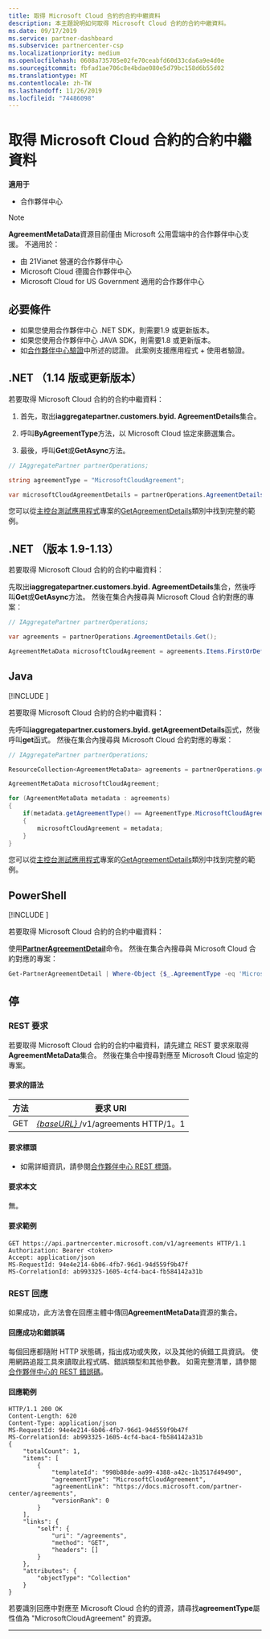 ```yaml
---
title: 取得 Microsoft Cloud 合約的合約中繼資料
description: 本主題說明如何取得 Microsoft Cloud 合約的合約中繼資料。
ms.date: 09/17/2019
ms.service: partner-dashboard
ms.subservice: partnercenter-csp
ms.localizationpriority: medium
ms.openlocfilehash: 0608a735705e02fe70ceabfd60d33cda6a9e4d0e
ms.sourcegitcommit: fbfad1ae706c8e4bdae080e5d79bc158d6b55d02
ms.translationtype: MT
ms.contentlocale: zh-TW
ms.lasthandoff: 11/26/2019
ms.locfileid: "74486098"
---
```

# <a name="get-agreement-metadata-for-microsoft-cloud-agreement"></a>取得 Microsoft Cloud 合約的合約中繼資料

**適用于**

- 合作夥伴中心

> [!NOTE]  
> **AgreementMetaData**資源目前僅由 Microsoft 公用雲端中的合作夥伴中心支援。 不適用於：
> - 由 21Vianet 營運的合作夥伴中心
> - Microsoft Cloud 德國合作夥伴中心
> - Microsoft Cloud for US Government 適用的合作夥伴中心

## <a name="prerequisites"></a>必要條件

- 如果您使用合作夥伴中心 .NET SDK，則需要1.9 或更新版本。
- 如果您使用合作夥伴中心 JAVA SDK，則需要1.8 或更新版本。
- 如[合作夥伴中心驗證](./partner-center-authentication.md)中所述的認證。 此案例支援應用程式 + 使用者驗證。

## <a name="net-version-114-or-newer"></a>.NET （1.14 版或更新版本）

若要取得 Microsoft Cloud 合約的合約中繼資料：

1. 首先，取出**iaggregatepartner.customers.byid. AgreementDetails**集合。

2. 呼叫**ByAgreementType**方法，以 Microsoft Cloud 協定來篩選集合。

3. 最後，呼叫**Get**或**GetAsync**方法。

```csharp
// IAggregatePartner partnerOperations;

string agreementType = "MicrosoftCloudAgreement";

var microsoftCloudAgreementDetails = partnerOperations.AgreementDetails.ByAgreementType(agreementType).Get().Items.Single();
```

您可以從[主控台測試應用程式](https://github.com/PartnerCenterSamples/Partner-Center-SDK-Samples)專案的[GetAgreementDetails](https://github.com/PartnerCenterSamples/Partner-Center-SDK-Samples/blob/master/Source/Partner%20Center%20SDK%20Samples/Agreements/GetAgreementDetails.cs)類別中找到完整的範例。

## <a name="net-version-19---113"></a>.NET （版本 1.9-1.13）

若要取得 Microsoft Cloud 合約的合約中繼資料：

先取出**iaggregatepartner.customers.byid. AgreementDetails**集合，然後呼叫**Get**或**GetAsync**方法。 然後在集合內搜尋與 Microsoft Cloud 合約對應的專案：

```csharp
// IAggregatePartner partnerOperations;

var agreements = partnerOperations.AgreementDetails.Get();

AgreementMetaData microsoftCloudAgreement = agreements.Items.FirstOrDefault (agr => agr.AgreementType == AgreementType.MicrosoftCloudAgreement);
```

## <a name="java"></a>Java

[!INCLUDE [<Partner Center Java SDK support details>](<../includes/java-sdk-support.md>)]

若要取得 Microsoft Cloud 合約的合約中繼資料：

先呼叫**iaggregatepartner.customers.byid. getAgreementDetails**函式，然後呼叫**get**函式。 然後在集合內搜尋與 Microsoft Cloud 合約對應的專案：

```java
// IAggregatePartner partnerOperations;

ResourceCollection<AgreementMetaData> agreements = partnerOperations.getAgreements().get();

AgreementMetaData microsoftCloudAgreement;

for (AgreementMetaData metadata : agreements)
{
    if(metadata.getAgreementType() == AgreementType.MicrosoftCloudAgreement)
    {
        microsoftCloudAgreement = metadata;
    }
}
```

您可以從[主控台測試應用程式](https://github.com/Microsoft/Partner-Center-Java-Samples)專案的[GetAgreementDetails](https://github.com/Microsoft/Partner-Center-Java-Samples/blob/master/src/main/java/com/microsoft/store/partnercenter/samples/agreements/GetAgreementDetails.java)類別中找到完整的範例。

## <a name="powershell"></a>PowerShell

[!INCLUDE [<Partner Center PowerShell module support details>](<../includes/powershell-module-support.md>)]

若要取得 Microsoft Cloud 合約的合約中繼資料：

使用[**PartnerAgreementDetail**](https://docs.microsoft.com/powershell/module/partnercenter/partner-center/get-partneragreementdetail)命令。 然後在集合內搜尋與 Microsoft Cloud 合約對應的專案：

```powershell
Get-PartnerAgreementDetail | Where-Object {$_.AgreementType -eq 'MicrosoftCloudAgreement'} | Select-Object -First 1
```

## <a name="rest"></a>停

### <a name="rest-request"></a>REST 要求

若要取得 Microsoft Cloud 合約的合約中繼資料，請先建立 REST 要求來取得**AgreementMetaData**集合。 然後在集合中搜尋對應至 Microsoft Cloud 協定的專案。

#### <a name="request-syntax"></a>要求的語法

| 方法 | 要求 URI                                                         |
|--------|---------------------------------------------------------------------|
| GET    | [ *\{baseURL\}* ](partner-center-rest-urls.md)/v1/agreements HTTP/1。1 |

#### <a name="request-headers"></a>要求標頭

- 如需詳細資訊，請參閱[合作夥伴中心 REST 標頭](headers.md)。

#### <a name="request-body"></a>要求本文

無。

#### <a name="request-example"></a>要求範例

```http
GET https://api.partnercenter.microsoft.com/v1/agreements HTTP/1.1
Authorization: Bearer <token>
Accept: application/json
MS-RequestId: 94e4e214-6b06-4fb7-96d1-94d559f9b47f
MS-CorrelationId: ab993325-1605-4cf4-bac4-fb584142a31b
```

### <a name="rest-response"></a>REST 回應

如果成功，此方法會在回應主體中傳回**AgreementMetaData**資源的集合。

#### <a name="response-success-and-error-codes"></a>回應成功和錯誤碼

每個回應都隨附 HTTP 狀態碼，指出成功或失敗，以及其他的偵錯工具資訊。 使用網路追蹤工具來讀取此程式碼、錯誤類型和其他參數。 如需完整清單，請參閱[合作夥伴中心的 REST 錯誤碼](error-codes.md)。

#### <a name="response-example"></a>回應範例

```http
HTTP/1.1 200 OK
Content-Length: 620
Content-Type: application/json
MS-RequestId: 94e4e214-6b06-4fb7-96d1-94d559f9b47f
MS-CorrelationId: ab993325-1605-4cf4-bac4-fb584142a31b
{
    "totalCount": 1,
    "items": [
        {
            "templateId": "998b88de-aa99-4388-a42c-1b3517d49490",
            "agreementType": "MicrosoftCloudAgreement",
            "agreementLink": "https://docs.microsoft.com/partner-center/agreements",
            "versionRank": 0
        }
    ],
    "links": {
        "self": {
            "uri": "/agreements",
            "method": "GET",
            "headers": []
        }
    },
    "attributes": {
        "objectType": "Collection"
    }
}
```

若要識別回應中對應至 Microsoft Cloud 合約的資源，請尋找**agreementType**屬性值為 "MicrosoftCloudAgreement" 的資源。

---
